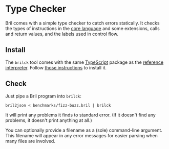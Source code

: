 # Type Checker

Bril comes with a simple type checker to catch errors statically.
It checks the types of instructions in the [core language](../lang/core.md) and some extensions, calls and return values, and the labels used in control flow.

Install
-------

The `brilck` tool comes with the same [TypeScript][] package as the [reference interpreter](interp.md).
Follow [those instructions](interp.md#install) to install it.

[typescript]: https://www.typescriptlang.org

Check
-----

Just pipe a Bril program into `brilck`:

    bril2json < benchmarks/fizz-buzz.bril | brilck

It will print any problems it finds to standard error.
(If it doesn't find any problems, it doesn't print anything at all.)

You can optionally provide a filename as a (sole) command-line argument.
This filename will appear in any error messages for easier parsing when many files are involved.
